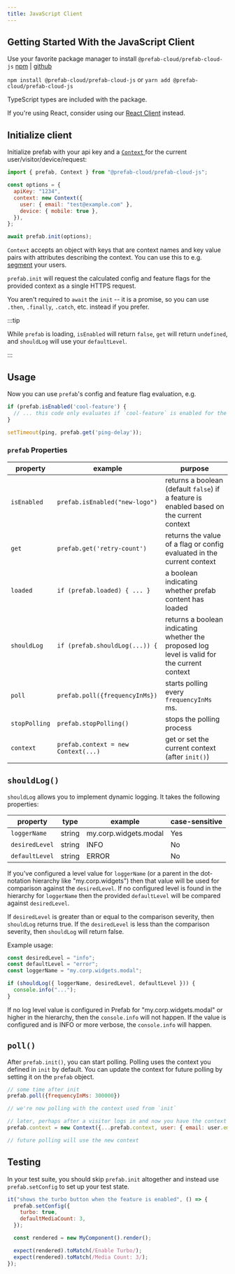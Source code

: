 ```yaml
---
title: JavaScript Client
---
```


## Getting Started With the JavaScript Client

Use your favorite package manager to install `@prefab-cloud/prefab-cloud-js` [npm](https://www.npmjs.com/package/@prefab-cloud/prefab-cloud-js) | [github](https://github.com/prefab-cloud/prefab-cloud-js)

`npm install @prefab-cloud/prefab-cloud-js` or `yarn add @prefab-cloud/prefab-cloud-js`

TypeScript types are included with the package.

If you're using React, consider using our [React Client] instead.

## Initialize client

Initialize prefab with your api key and a [`Context` ](./explanations/context) for the current user/visitor/device/request:

```javascript
import { prefab, Context } from "@prefab-cloud/prefab-cloud-js";

const options = {
  apiKey: "1234",
  context: new Context({
    user: { email: "test@example.com" },
    device: { mobile: true },
  }),
};

await prefab.init(options);
```

`Context` accepts an object with keys that are context names and key value pairs with attributes describing the context. You can use this to e.g. [segment] your users.

`prefab.init` will request the calculated config and feature flags for the provided context as a single HTTPS request.

You aren't required to `await` the `init` -- it is a promise, so you can use `.then`, `.finally`, `.catch`, etc. instead if you prefer.

:::tip

While `prefab` is loading, `isEnabled` will return `false`, `get` will return `undefined`, and `shouldLog` will use your `defaultLevel`.

:::

## Usage

Now you can use `prefab`'s config and feature flag evaluation, e.g.

```javascript
if (prefab.isEnabled('cool-feature') {
  // ... this code only evaluates if `cool-feature` is enabled for the current context
}

setTimeout(ping, prefab.get('ping-delay'));
```

### `prefab` Properties

| property      | example                             | purpose                                                                                      |
| ------------- | ----------------------------------- | -------------------------------------------------------------------------------------------- |
| `isEnabled`   | `prefab.isEnabled("new-logo")`      | returns a boolean (default `false`) if a feature is enabled based on the current context     |
| `get`         | `prefab.get('retry-count')`         | returns the value of a flag or config evaluated in the current context                       |
| `loaded`      | `if (prefab.loaded) { ... }`        | a boolean indicating whether prefab content has loaded                                       |
| `shouldLog`   | `if (prefab.shouldLog(...)) {`      | returns a boolean indicating whether the proposed log level is valid for the current context |
| `poll`        | `prefab.poll({frequencyInMs})`      | starts polling every `frequencyInMs` ms.                                                     |
| `stopPolling` | `prefab.stopPolling()`              | stops the polling process                                                                    |
| `context`     | `prefab.context = new Context(...)` | get or set the current context (after `init()`)                                              |

## `shouldLog()`

`shouldLog` allows you to implement dynamic logging. It takes the following properties:

| property       | type   | example               | case-sensitive |
| -------------- | ------ | --------------------- | -------------- |
| `loggerName`   | string | my.corp.widgets.modal | Yes            |
| `desiredLevel` | string | INFO                  | No             |
| `defaultLevel` | string | ERROR                 | No             |

If you've configured a level value for `loggerName` (or a parent in the dot-notation hierarchy like "my.corp.widgets") then that value will be used for comparison against the `desiredLevel`. If no configured level is found in the hierarchy for `loggerName` then the provided `defaultLevel` will be compared against `desiredLevel`.

If `desiredLevel` is greater than or equal to the comparison severity, then `shouldLog` returns true. If the `desiredLevel` is less than the comparison severity, then `shouldLog` will return false.

Example usage:

```javascript
const desiredLevel = "info";
const defaultLevel = "error";
const loggerName = "my.corp.widgets.modal";

if (shouldLog({ loggerName, desiredLevel, defaultLevel })) {
  console.info("...");
}
```

If no log level value is configured in Prefab for "my.corp.widgets.modal" or higher in the hierarchy, then the `console.info` will not happen. If the value is configured and is INFO or more verbose, the `console.info` will happen.

## `poll()`

After `prefab.init()`, you can start polling. Polling uses the context you defined in `init` by default. You can update the context for future polling by setting it on the `prefab` object.

```javascript
// some time after init
prefab.poll({frequencyInMs: 300000})

// we're now polling with the context used from `init`

// later, perhaps after a visitor logs in and now you have the context of their current user
prefab.context = new Context({...prefab.context, user: { email: user.email, key: user.trackingId })

// future polling will use the new context
```

## Testing

In your test suite, you should skip `prefab.init` altogether and instead use `prefab.setConfig` to set up your test state.

```javascript
it("shows the turbo button when the feature is enabled", () => {
  prefab.setConfig({
    turbo: true,
    defaultMediaCount: 3,
  });

  const rendered = new MyComponent().render();

  expect(rendered).toMatch(/Enable Turbo/);
  expect(rendered).toMatch(/Media Count: 3/);
});
```

[segment]: /docs/explanations/rules-and-segmentation
[React Client]: /docs/react
